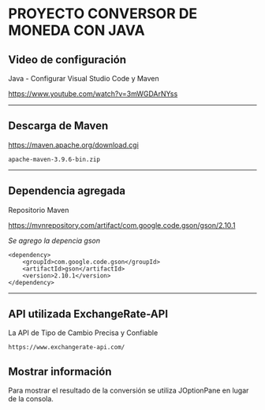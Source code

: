 # PROYECTO CONVERSOR DE MONEDA CON JAVA

## Video de configuración 

Java - Configurar Visual Studio Code y Maven

  https://www.youtube.com/watch?v=3mWGDArNYss

---

## Descarga de Maven

  https://maven.apache.org/download.cgi

  	apache-maven-3.9.6-bin.zip

---

## Dependencia agregada

Repositorio Maven

  https://mvnrepository.com/artifact/com.google.code.gson/gson/2.10.1

*Se agrego la depencia gson*

    <dependency>
        <groupId>com.google.code.gson</groupId>
        <artifactId>gson</artifactId>
        <version>2.10.1</version>
    </dependency>

---

## API utilizada ExchangeRate-API

La API de Tipo de Cambio Precisa y Confiable

    https://www.exchangerate-api.com/

## Mostrar información

Para mostrar el resultado de la conversión se utiliza JOptionPane en lugar de la consola.
